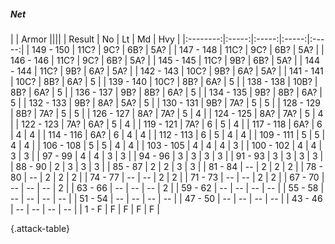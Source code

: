 ##### Net

|      |   Armor   ||||
|   Result   |   No   |   Lt   |   Md   |   Hvy   |
|:--------:|:-----:|:-----:|:-----:|:-----:|
| 149 - 150 | 11C? | 9C? | 6B? | 5A? |
| 147 - 148 | 11C? | 9C? | 6B? | 5A? |
| 146 - 146 | 11C? | 9C? | 6B? | 5A? |
| 145 - 145 | 11C? | 9B? | 6B? | 5A? |
| 144 - 144 | 11C? | 9B? | 6A? | 5A? |
| 142 - 143 | 10C? | 9B? | 6A? | 5A? |
| 141 - 141 | 10C? | 8B? | 6A? | 5 |
| 139 - 140 | 10C? | 8B? | 6A? | 5 |
| 138 - 138 | 10B? | 8B? | 6A? | 5 |
| 136 - 137 | 9B? | 8B? | 6A? | 5 |
| 134 - 135 | 9B? | 8B? | 6A? | 5 |
| 132 - 133 | 9B? | 8A? | 5A? | 5 |
| 130 - 131 | 9B? | 7A? | 5 | 5 |
| 128 - 129 | 8B? | 7A? | 5 | 5 |
| 126 - 127 | 8A? | 7A? | 5 | 4 |
| 124 - 125 | 8A? | 7A? | 5 | 4 |
| 122 - 123 | 7A? | 6A? | 5 | 4 |
| 119 - 121 | 7A? | 6 | 5 | 4 |
| 117 - 118 | 6A? | 6 | 4 | 4 |
| 114 - 116 | 6A? | 6 | 4 | 4 |
| 112 - 113 | 6 | 5 | 4 | 4 |
| 109 - 111 | 5 | 5 | 4 | 4 |
| 106 - 108 | 5 | 5 | 4 | 4 |
| 103 - 105 | 4 | 4 | 4 | 3 |
| 100 - 102 | 4 | 4 | 3 | 3 |
| 97 - 99 | 4 | 4 | 3 | 3 |
| 94 - 96 | 3 | 3 | 3 | 3 |
| 91 - 93 | 3 | 3 | 3 | 3 |
| 88 - 90 | 2 | 3 | 3 | 3 |
| 85 - 87 | 2 | 2 | 3 | 3 |
| 81 - 84 | --  | 2 | 2 | 2 |
| 78 - 80 | --  | 2 | 2 | 2 |
| 74 - 77 | --  | --  | 2 | 2 |
| 71 - 73 | --  | --  | 2 | 2 |
| 67 - 70 | --  | --  | --  | 2 |
| 63 - 66 | --  | --  | --  | 2 |
| 59 - 62 | --  | --  | --  | --  |
| 55 - 58 | --  | --  | --  | --  |
| 51 - 54 | --  | --  | --  | --  |
| 47 - 50 | --  | --  | --  | --  |
| 43 - 46 | --  | --  | --  | --  |
| 1 - F | F | F | F | F |

{.attack-table}
